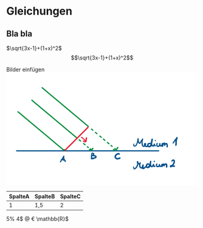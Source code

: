 # Gleichungen
 
## Bla bla

$\sqrt{3x-1}+(1+x)^2$
$$\sqrt{3x-1}+(1+x)^2$$

Bilder einfügen
![img](img/plot.png)

|SpalteA|SpalteB|SpalteC|
|---|---|---|
|1|1,5|2|

5% 4$ @ € \mathbb{R}$